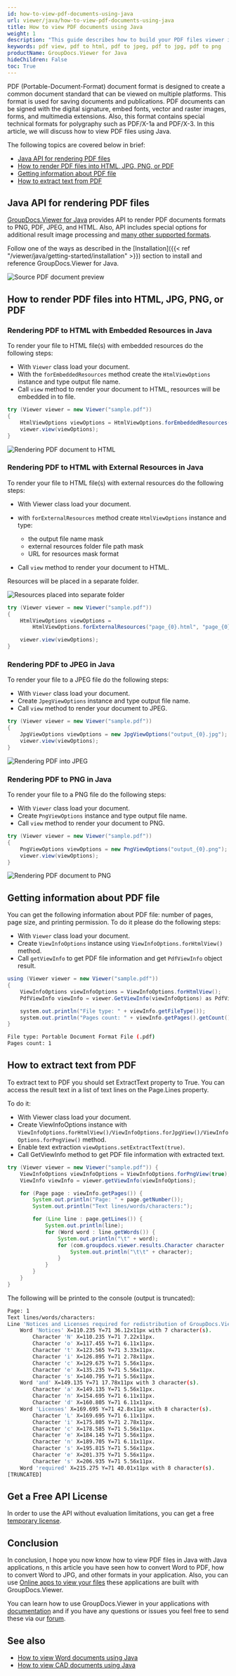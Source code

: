 ```yaml
---
id: how-to-view-pdf-documents-using-java
url: viewer/java/how-to-view-pdf-documents-using-java
title: How to view PDF documents using Java
weight: 1
description: "This guide describes how to build your PDF files viewer in Java. View PDF files to render as HTML, JPG, PNG, or PDF using GroupDocs.Viewer Java API by GroupDocs."
keywords: pdf view, pdf to html, pdf to jpeg, pdf to jpg, pdf to png 
productName: GroupDocs.Viewer for Java
hideChildren: False
toc: True
---
```


PDF (Portable-Document-Format) document format is designed to create a common document standard that can be viewed on multiple platforms.
This format is used for saving documents and publications. PDF documents can be signed with the digital signature, embed fonts, vector and raster images, forms, and multimedia extensions.
Also, this format contains special technical formats for polygraphy such as PDF/X-1a and PDF/X-3.
In this article, we will discuss how to view PDF files using Java.

The following topics are covered below in brief:

* [Java API for rendering PDF files](/viewer/java/how-to-view-pdf-documents-using-java/#java-api-for-rendering-pdf-files)
* [How to render PDF files into HTML, JPG, PNG, or PDF](/viewer/java/how-to-view-pdf-documents-using-java/#how-to-render-pdf-files-into-html-jpg-png-or-pdf)
* [Getting information about PDF file](/viewer/java/how-to-view-pdf-documents-using-java/#getting-information-about-pdf-file)
* [How to extract text from PDF](/viewer/java/how-to-view-pdf-documents-using-java/#how-to-extract-text-from-pdf)

## Java API for rendering PDF files

[GroupDocs.Viewer for Java](https://products.groupdocs.com/viewer/java) provides API to render PDF documents formats to PNG, PDF, JPEG, and HTML. Also, API includes special options for additional result image processing and [many other supported formats](https://docs.groupdocs.com/viewer/java/supported-document-formats/).

Follow one of the ways as described in the [Installation]({{< ref "/viewer/java/getting-started/installation" >}}) section to install and reference GroupDocs.Viewer for Java.

![Source PDF document preview](/viewer/java/images/viewer-use-cases/how-to-view-pdf-using-java/source_image_preview.jpg)

## How to render PDF files into HTML, JPG, PNG, or PDF

### Rendering PDF to HTML with Embedded Resources in Java

To render your file to HTML file(s) with embedded resources do the following steps:

* With `Viewer` class load your document.
* With the `forEmbeddedResources` method create the `HtmlViewOptions` instance and type output file name.
* Call `view` method to render your document to HTML, resources will be embedded in to file.

```java
try (Viewer viewer = new Viewer("sample.pdf"))
{
    HtmlViewOptions viewOptions = HtmlViewOptions.forEmbeddedResources("page_{0}.html");
    viewer.view(viewOptions);
}
```

![Rendering PDF document to HTML](/viewer/java/images/viewer-use-cases/how-to-view-pdf-using-java/rendering_to_html_with_embed.jpg)

### Rendering PDF to HTML with External Resources in Java

To render your file to HTML file(s) with external resources do the following steps:

* With Viewer class load your document.
* with `forExternalResources` method create `HtmlViewOptions` instance and type:
  * the output file name mask
  * external resources folder file path mask
  * URL for resources mask format

* Call `view` method to render your document to HTML.

Resources will be placed in a separate folder.

![Resources placed into separate folder](/viewer/java/images/viewer-use-cases/how-to-view-pdf-using-java/resources_placed_to_separate_folder.jpg)

```java
try (Viewer viewer = new Viewer("sample.pdf"))
{
    HtmlViewOptions viewOptions = 
        HtmlViewOptions.forExternalResources("page_{0}.html", "page_{0}/resource_{0}_{1}", "page_{0}/resource_{0}_{1}");

    viewer.view(viewOptions);
}
```

### Rendering PDF to JPEG in Java

To render your file to a JPEG file do the following steps:

* With `Viewer` class load your document.
* Сreate `JpegViewOptions` instance and type output file name.
* Call `view` method to render your document to JPEG.

```java
try (Viewer viewer = new Viewer("sample.pdf"))
{
    JpgViewOptions viewOptions = new JpgViewOptions("output_{0}.jpg");
    viewer.view(viewOptions);
}
```

![Rendering PDF into JPEG](/viewer/java/images/viewer-use-cases/how-to-view-pdf-using-java/rendering_pdf_to_jpeg.jpg)

### Rendering PDF to PNG in Java

To render your file to a PNG file do the following steps:

* With `Viewer` class load your document.
* Сreate `PngViewOptions` instance and type output file name.
* Call `view` method to render your document to PNG.

```java
try (Viewer viewer = new Viewer("sample.pdf"))
{
    PngViewOptions viewOptions = new PngViewOptions("output_{0}.png");
    viewer.view(viewOptions);
}
```

![Rendering PDF document to PNG](/viewer/java/images/viewer-use-cases/how-to-view-pdf-using-java/rendering_pdf_to_png.jpg)

## Getting information about PDF file

You can get the following information about PDF file: number of pages, page size, and printing permission.
To do it please do the following steps:

* With `Viewer` class load your document.
* Сreate `ViewInfoOptions` instance using `ViewInfoOptions.forHtmlView()` method.
* Call `getViewInfo` to get PDF file information and get `PdfViewInfo` object result.

```java
using (Viewer viewer = new Viewer("sample.pdf"))
{
    ViewInfoOptions viewInfoOptions = ViewInfoOptions.forHtmlView();
    PdfViewInfo viewInfo = viewer.GetViewInfo(viewInfoOptions) as PdfViewInfo;

    system.out.println("File type: " + viewInfo.getFileType());
    system.out.println("Pages count: " + viewInfo.getPages().getCount());
}
```

```bash 
File type: Portable Document Format File (.pdf)
Pages count: 1
```

## How to extract text from PDF

To extract text to PDF you should set ExtractText property to True. You can access the result text in a list of text lines on the Page.Lines property.

To do it:

* With Viewer class load your document.
* Сreate ViewInfoOptions instance with `ViewInfoOptions.forHtmlView()/ViewInfoOptions.forJpgView()/ViewInfoOptions.forPngView()` method.
* Enable text extraction `viewOptions.setExtractText(true)`.
* Call GetViewInfo method to get PDF file information with extracted text.

```java
try (Viewer viewer = new Viewer("sample.pdf")) {
    ViewInfoOptions viewInfoOptions = ViewInfoOptions.forPngView(true);
    ViewInfo viewInfo = viewer.getViewInfo(viewInfoOptions);

    for (Page page : viewInfo.getPages()) {
        System.out.println("Page: " + page.getNumber());
        System.out.println("Text lines/words/characters:");

        for (Line line : page.getLines()) {
            System.out.println(line);
            for (Word word : line.getWords()) {
                System.out.println("\t" + word);
                for (com.groupdocs.viewer.results.Character character : word.getCharacters()) {
                    System.out.println("\t\t" + character);
                }
            }
        }
    }
}
```

The following will be printed to the console (output is truncated):

```bash
Page: 1
Text lines/words/characters:
Line 'Notices and Licenses required for redistribution of GroupDocs.Viewer for .NET' X=110.235 Y=71 374.53x11px with 10 word(s).
	Word 'Notices' X=110.235 Y=71 36.12x11px with 7 character(s).
		Character 'N' X=110.235 Y=71 7.22x11px.
		Character 'o' X=117.455 Y=71 6.11x11px.
		Character 't' X=123.565 Y=71 3.33x11px.
		Character 'i' X=126.895 Y=71 2.78x11px.
		Character 'c' X=129.675 Y=71 5.56x11px.
		Character 'e' X=135.235 Y=71 5.56x11px.
		Character 's' X=140.795 Y=71 5.56x11px.
	Word 'and' X=149.135 Y=71 17.78x11px with 3 character(s).
		Character 'a' X=149.135 Y=71 5.56x11px.
		Character 'n' X=154.695 Y=71 6.11x11px.
		Character 'd' X=160.805 Y=71 6.11x11px.
	Word 'Licenses' X=169.695 Y=71 42.8x11px with 8 character(s).
		Character 'L' X=169.695 Y=71 6.11x11px.
		Character 'i' X=175.805 Y=71 2.78x11px.
		Character 'c' X=178.585 Y=71 5.56x11px.
		Character 'e' X=184.145 Y=71 5.56x11px.
		Character 'n' X=189.705 Y=71 6.11x11px.
		Character 's' X=195.815 Y=71 5.56x11px.
		Character 'e' X=201.375 Y=71 5.56x11px.
		Character 's' X=206.935 Y=71 5.56x11px.
	Word 'required' X=215.275 Y=71 40.01x11px with 8 character(s).
[TRUNCATED]
```

## Get a Free API License

In order to use the API without evaluation limitations, you can get a free [temporary license](https://purchase.groupdocs.com/temporary-license).

## Conclusion

In conclusion, I hope you now know how to view PDF files in Java with Java applications, n this article you have seen how to convert Word to PDF, how to convert Word to JPG, and other formats in your application.
Also, you can use [Online apps to view your files](https://products.groupdocs.app/viewer/family) these applications are built with GroupDocs.Viewer.

You can learn how to use GroupDocs.Viewer in your applications with [documentation](https://docs.groupdocs.com/viewer/java/) and if you have any questions or issues you feel free to send these via our [forum](https://forum.groupdocs.com/).

## See also

* [How to view Word documents using Java](/viewer/java/how-to-view-word-documents-using-java/)
* [How to view CAD documents using Java](/viewer/java/how-to-view-cad-documents-using-java/)
